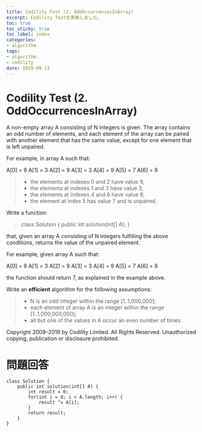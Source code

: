```yaml
---
title: Codility Test (2. OddOccurrencesInArray)
excerpt: Codility Testを実施しました。
toc: true
toc_sticky: true
toc_label: index
categories:
- algorithm
tags:
- algorithm
- codility
date: 2019-09-11
---
```


# Codility Test (2. OddOccurrencesInArray)
A non-empty array A consisting of N integers is given. The array contains an odd number of elements, and each element of the array can be paired with another element that has the same value, except for one element that is left unpaired.

For example, in array A such that:

A[0] = 9 A[1] = 3 A[2] = 9 A[3] = 3 A[4] = 9 A[5] = 7 A[6] = 9

> -   the elements at indexes 0 and 2 have value 9,
> -   the elements at indexes 1 and 3 have value 3,
> -   the elements at indexes 4 and 6 have value 9,
> -   the element at index 5 has value 7 and is unpaired.

Write a function:

> class Solution { public int solution(int[] A); }

that, given an array A consisting of N integers fulfilling the above conditions, returns the value of the unpaired element.

For example, given array A such that:

A[0] = 9 A[1] = 3 A[2] = 9 A[3] = 3 A[4] = 9 A[5] = 7 A[6] = 9

the function should return 7, as explained in the example above.

Write an  ****efficient****  algorithm for the following assumptions:

> -   N is an odd integer within the range [1..1,000,000];
> -   each element of array A is an integer within the range [1..1,000,000,000];
> -   all but one of the values in A occur an even number of times.

Copyright 2009–2019 by Codility Limited. All Rights Reserved. Unauthorized copying, publication or disclosure prohibited.

# 問題回答
````
class Solution { 
	public int solution(int[] A) { 
		int result = 0; 
		for(int i = 0; i < A.length; i++) { 
			result ^= A[i];   
		}  
		return result; 
	}  
}
````

